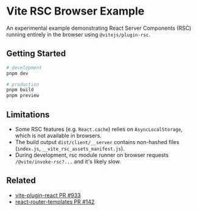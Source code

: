 # Vite RSC Browser Example

An experimental example demonstrating React Server Components (RSC) running entirely in the browser using `@vitejs/plugin-rsc`.

## Getting Started

```sh
# development
pnpm dev

# production
pnpm build
pnpm preview
```

## Limitations

- Some RSC features (e.g. `React.cache`) relies on `AsyncLocalStorage`, which is not available in browsers.
- The build output `dist/client/__server` contains non-hashed files (`index.js`, `__vite_rsc_assets_manifest.js`).
- During development, rsc module runner on browser requests `/@vite/invoke-rsc?...` and it's likely slow.

## Related 

- [vite-plugin-react PR #933](https://github.com/vitejs/vite-plugin-react/pull/933)
- [react-router-templates PR #142](https://github.com/remix-run/react-router-templates/pull/142)

